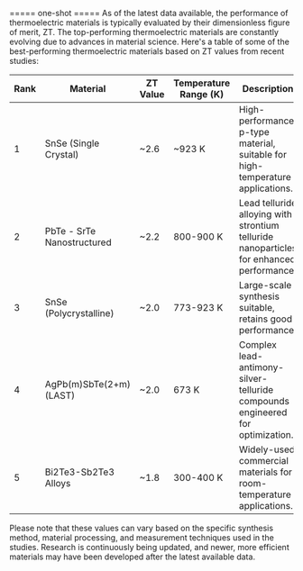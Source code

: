 ===== one-shot =====
As of the latest data available, the performance of thermoelectric materials is typically evaluated by their dimensionless figure of merit, ZT. The top-performing thermoelectric materials are constantly evolving due to advances in material science. Here's a table of some of the best-performing thermoelectric materials based on ZT values from recent studies:

| Rank | Material           | ZT Value | Temperature Range (K) | Description                          |
|------|--------------------|----------|-----------------------|--------------------------------------|
| 1    | SnSe (Single Crystal) | ~2.6    | ~923 K                | High-performance p-type material, suitable for high-temperature applications. |
| 2    | PbTe - SrTe Nanostructured | ~2.2   | 800-900 K            | Lead telluride alloying with strontium telluride nanoparticles for enhanced performance. |
| 3    | SnSe (Polycrystalline) | ~2.0    | 773-923 K             | Large-scale synthesis suitable, retains good performance. |
| 4    | AgPb(m)SbTe(2+m) (LAST) | ~2.0   | 673 K                | Complex lead-antimony-silver-telluride compounds engineered for optimization. |
| 5    | Bi2Te3-Sb2Te3 Alloys | ~1.8     | 300-400 K             | Widely-used commercial materials for room-temperature applications. |

Please note that these values can vary based on the specific synthesis method, material processing, and measurement techniques used in the studies. Research is continuously being updated, and newer, more efficient materials may have been developed after the latest available data.

